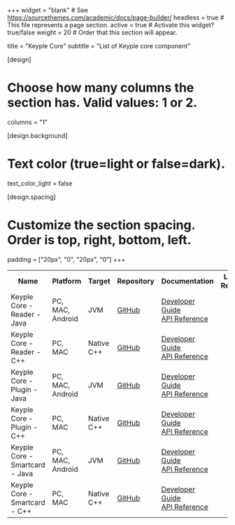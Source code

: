 +++
widget = "blank"  # See https://sourcethemes.com/academic/docs/page-builder/
headless = true  # This file represents a page section.
active = true  # Activate this widget? true/false
weight = 20  # Order that this section will appear.

title = "Keyple Core"
subtitle = "List of Keyple core component"

[design]
  # Choose how many columns the section has. Valid values: 1 or 2.
  columns = "1"

[design.background]
  # Text color (true=light or false=dark).
  text_color_light = false

[design.spacing]
  # Customize the section spacing. Order is top, right, bottom, left.
  padding = ["20px", "0", "20px", "0"]
+++

<table id="coreTable">
  <tr class="header">
    <th>Name</th>
    <th>Platform</th>
    <th>Target</th>
    <th>Repository</th>
    <th>Documentation</th>
    <th>Latest Release</th>
    <th>Developer</th>
    <th>Star</th>
  </tr>
  <tr>
    <td>Keyple Core - Reader - Java</td>
    <td>PC, MAC, Android</td>
    <td>JVM</td>
    <td><a href="https://github.com/eclipse/keyple-java/">GitHub</a></td>
    <td><a href="/docs/">Developer Guide</a> <br> <a href="/docs/api-reference/">API Reference</a></td>
    <td><a class="js-github-release" href="https://github.com/eclipse/keyple-java/releases" data-repo="eclipse/keyple-java"><!-- V --></a></td>
    <td><a href="https://keyple.org" title="Keyple project"> Keyple project</a></td>
    <td><span style="text-shadow: none;"><a class="github-button" href="https://github.com/eclipse/keyple-java/" data-icon="octicon-star" data-size="large" data-show-count="true" aria-label="Star this on GitHub">Star</a><script async defer src="https://buttons.github.io/buttons.js"></script></span></td>
  </tr>
  <tr>
    <td>Keyple Core - Reader - C++</td>
    <td>PC, MAC</td>
    <td>Native C++</td>
    <td><a href="https://github.com/eclipse/keyple-cpp/">GitHub</a></td>
    <td><a href="/docs/">Developer Guide</a> <br> <a href="/docs/api-reference/">API Reference</a></td>
    <td><a class="js-github-release" href="https://github.com/eclipse/keyple-cpp/releases" data-repo="eclipse/keyple-cpp"><!-- V --></a></td>
    <td><a href="https://keyple.org" title="Keyple project"> Keyple project</a></td>
    <td><span style="text-shadow: none;"><a class="github-button" href="https://github.com/eclipse/keyple-cpp/" data-icon="octicon-star" data-size="large" data-show-count="true" aria-label="Star this on GitHub">Star</a><script async defer src="https://buttons.github.io/buttons.js"></script></span></td>
  </tr>
  <tr>
    <td>Keyple Core - Plugin - Java</td>
    <td>PC, MAC, Android</td>
    <td>JVM</td>
    <td><a href="https://github.com/eclipse/keyple-java/">GitHub</a></td>
    <td><a href="/docs/">Developer Guide</a> <br> <a href="/docs/api-reference/">API Reference</a></td>
    <td><a class="js-github-release" href="https://github.com/eclipse/keyple-java/releases" data-repo="eclipse/keyple-java"><!-- V --></a></td>
    <td><a href="https://keyple.org" title="Keyple project"> Keyple project</a></td>
    <td><span style="text-shadow: none;"><a class="github-button" href="https://github.com/eclipse/keyple-java/" data-icon="octicon-star" data-size="large" data-show-count="true" aria-label="Star this on GitHub">Star</a><script async defer src="https://buttons.github.io/buttons.js"></script></span></td>
  </tr>
  <tr>
    <td>Keyple Core - Plugin - C++</td>
    <td>PC, MAC</td>
    <td>Native C++</td>
    <td><a href="https://github.com/eclipse/keyple-cpp/">GitHub</a></td>
    <td><a href="/docs/">Developer Guide</a> <br> <a href="/docs/api-reference/">API Reference</a></td>
    <td><a class="js-github-release" href="https://github.com/eclipse/keyple-cpp/releases" data-repo="eclipse/keyple-cpp"><!-- V --></a></td>
    <td><a href="https://keyple.org" title="Keyple project"> Keyple project</a></td>
    <td><span style="text-shadow: none;"><a class="github-button" href="https://github.com/eclipse/keyple-cpp/" data-icon="octicon-star" data-size="large" data-show-count="true" aria-label="Star this on GitHub">Star</a><script async defer src="https://buttons.github.io/buttons.js"></script></span></td>
  </tr>
  <tr>
    <td>Keyple Core - Smartcard - Java</td>
    <td>PC, MAC, Android</td>
    <td>JVM</td>
    <td><a href="https://github.com/eclipse/keyple-java/">GitHub</a></td>
    <td><a href="/docs/">Developer Guide</a> <br> <a href="/docs/api-reference/">API Reference</a></td>
    <td><a class="js-github-release" href="https://github.com/eclipse/keyple-java/releases" data-repo="eclipse/keyple-java"><!-- V --></a></td>
    <td><a href="https://keyple.org" title="Keyple project"> Keyple project</a></td>
    <td><span style="text-shadow: none;"><a class="github-button" href="https://github.com/eclipse/keyple-java/" data-icon="octicon-star" data-size="large" data-show-count="true" aria-label="Star this on GitHub">Star</a><script async defer src="https://buttons.github.io/buttons.js"></script></span></td>
  </tr>
  <tr>
    <td>Keyple Core - Smartcard - C++</td>
    <td>PC, MAC</td>
    <td>Native C++</td>
    <td><a href="https://github.com/eclipse/keyple-cpp/">GitHub</a></td>
    <td><a href="/docs/">Developer Guide</a> <br> <a href="/docs/api-reference/">API Reference</a></td>
    <td><a class="js-github-release" href="https://github.com/eclipse/keyple-cpp/releases" data-repo="eclipse/keyple-cpp"><!-- V --></a></td>
    <td><a href="https://keyple.org" title="Keyple project"> Keyple project</a></td>
    <td><span style="text-shadow: none;"><a class="github-button" href="https://github.com/eclipse/keyple-cpp/" data-icon="octicon-star" data-size="large" data-show-count="true" aria-label="Star this on GitHub">Star</a><script async defer src="https://buttons.github.io/buttons.js"></script></span></td>
  </tr>
</table>
